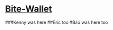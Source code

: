 # [Bite-Wallet](https://shellynguyen98.github.io/Project-1/)

###Kenny was here
##Eric too
#Bao was here too
